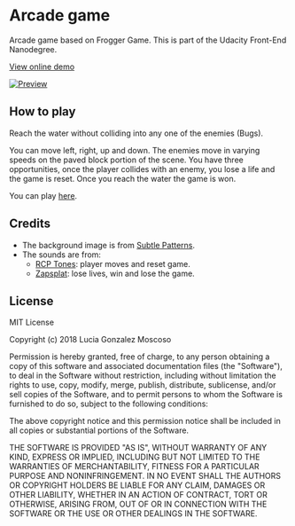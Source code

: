 # Arcade game
Arcade game based on Frogger Game. This is part of the Udacity Front-End Nanodegree.

[View online demo](https://lucia-gm.github.io/arcade-game/)

[![Preview](images/game-preview.gif)](https://lucia-gm.github.io/arcade-game/)

## How to play
Reach the water without colliding into any one of the enemies (Bugs).

You can move left, right, up and down. The enemies move in varying speeds on the paved block portion of the scene. You have three opportunities, once the player collides with an enemy, you lose a life and the game is reset. Once you reach the water the game is won.

You can play [here](https://lucia-gm.github.io/arcade-game/).


## Credits
- The background image is from [Subtle Patterns](https://www.toptal.com/designers/subtlepatterns/).
- The sounds are from:
    * [RCP Tones](https://rcptones.com/dev_tones/#tab-id-1): player moves and reset game.
    * [Zapsplat](https://www.zapsplat.com/): lose lives, win and lose the game.

## License
MIT License

Copyright (c) 2018 Lucia Gonzalez Moscoso

Permission is hereby granted, free of charge, to any person obtaining a copy
of this software and associated documentation files (the "Software"), to deal
in the Software without restriction, including without limitation the rights
to use, copy, modify, merge, publish, distribute, sublicense, and/or sell
copies of the Software, and to permit persons to whom the Software is
furnished to do so, subject to the following conditions:

The above copyright notice and this permission notice shall be included in all
copies or substantial portions of the Software.

THE SOFTWARE IS PROVIDED "AS IS", WITHOUT WARRANTY OF ANY KIND, EXPRESS OR
IMPLIED, INCLUDING BUT NOT LIMITED TO THE WARRANTIES OF MERCHANTABILITY,
FITNESS FOR A PARTICULAR PURPOSE AND NONINFRINGEMENT. IN NO EVENT SHALL THE
AUTHORS OR COPYRIGHT HOLDERS BE LIABLE FOR ANY CLAIM, DAMAGES OR OTHER
LIABILITY, WHETHER IN AN ACTION OF CONTRACT, TORT OR OTHERWISE, ARISING FROM,
OUT OF OR IN CONNECTION WITH THE SOFTWARE OR THE USE OR OTHER DEALINGS IN THE
SOFTWARE.
